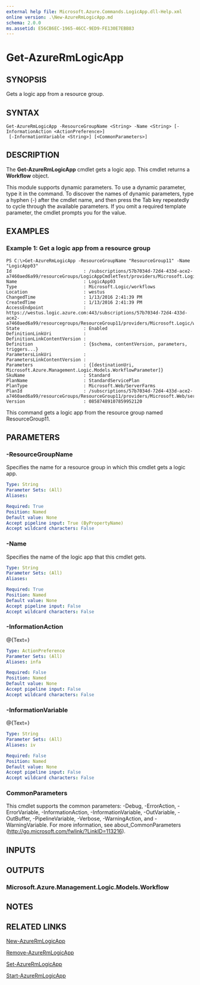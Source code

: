 ```yaml
---
external help file: Microsoft.Azure.Commands.LogicApp.dll-Help.xml
online version: .\New-AzureRmLogicApp.md
schema: 2.0.0
ms.assetid: E56CB6EC-1965-46CC-9ED9-FE130E7EBB83
---
```


# Get-AzureRmLogicApp

## SYNOPSIS
Gets a logic app from a resource group.

## SYNTAX

```
Get-AzureRmLogicApp -ResourceGroupName <String> -Name <String> [-InformationAction <ActionPreference>]
 [-InformationVariable <String>] [<CommonParameters>]
```

## DESCRIPTION
The **Get-AzureRmLogicApp** cmdlet gets a logic app.
This cmdlet returns a **Workflow** object.

This module supports dynamic parameters.
To use a dynamic parameter, type it in the command.
To discover the names of dynamic parameters, type a hyphen (-) after the cmdlet name, and then press the Tab key repeatedly to cycle through the available parameters.
If you omit a required template parameter, the cmdlet prompts you for the value.

## EXAMPLES

### Example 1: Get a logic app from a resource group
```
PS C:\>Get-AzureRmLogicApp -ResourceGroupName "ResourceGroup11" -Name "LogicApp03"
Id                           : /subscriptions/57b7034d-72d4-433d-ace2-a7460aed6a99/resourceGroups/LogicAppCmdletTest/providers/Microsoft.Logic/workflows/LogicApp03
Name                         : LogicApp03
Type                         : Microsoft.Logic/workflows
Location                     : westus
ChangedTime                  : 1/13/2016 2:41:39 PM
CreatedTime                  : 1/13/2016 2:41:39 PM
AccessEndpoint               : https://westus.logic.azure.com:443/subscriptions/57b7034d-72d4-433d-ace2-a7460aed6a99/resourcegroups/ResourceGroup11/providers/Microsoft.Logic/workflows/LogicApp03
State                        : Enabled
DefinitionLinkUri            : 
DefinitionLinkContentVersion : 
Definition                   : {$schema, contentVersion, parameters, triggers...} 
ParametersLinkUri            : 
ParametersLinkContentVersion : 
Parameters                   : {[destinationUri, Microsoft.Azure.Management.Logic.Models.WorkflowParameter]} 
SkuName                      : Standard
PlanName                     : StandardServicePlan
PlanType                     : Microsoft.Web/ServerFarms
PlanId                       : /subscriptions/57b7034d-72d4-433d-ace2-a7460aed6a99/resourceGroups/ResourceGroup11/providers/Microsoft.Web/serverfarms/StandardServicePlan
Version                      : 08587489107859952120
```

This command gets a logic app from the resource group named ResourceGroup11.

## PARAMETERS

### -ResourceGroupName
Specifies the name for a resource group in which this cmdlet gets a logic app.

```yaml
Type: String
Parameter Sets: (All)
Aliases: 

Required: True
Position: Named
Default value: None
Accept pipeline input: True (ByPropertyName)
Accept wildcard characters: False
```

### -Name
Specifies the name of the logic app that this cmdlet gets.

```yaml
Type: String
Parameter Sets: (All)
Aliases: 

Required: True
Position: Named
Default value: None
Accept pipeline input: False
Accept wildcard characters: False
```

### -InformationAction
@{Text=}

```yaml
Type: ActionPreference
Parameter Sets: (All)
Aliases: infa

Required: False
Position: Named
Default value: None
Accept pipeline input: False
Accept wildcard characters: False
```

### -InformationVariable
@{Text=}

```yaml
Type: String
Parameter Sets: (All)
Aliases: iv

Required: False
Position: Named
Default value: None
Accept pipeline input: False
Accept wildcard characters: False
```

### CommonParameters
This cmdlet supports the common parameters: -Debug, -ErrorAction, -ErrorVariable, -InformationAction, -InformationVariable, -OutVariable, -OutBuffer, -PipelineVariable, -Verbose, -WarningAction, and -WarningVariable. For more information, see about_CommonParameters (http://go.microsoft.com/fwlink/?LinkID=113216).

## INPUTS

## OUTPUTS

### Microsoft.Azure.Management.Logic.Models.Workflow

## NOTES

## RELATED LINKS

[New-AzureRmLogicApp](.\New-AzureRmLogicApp.md)

[Remove-AzureRmLogicApp](.\Remove-AzureRmLogicApp.md)

[Set-AzureRmLogicApp](.\Set-AzureRmLogicApp.md)

[Start-AzureRmLogicApp](.\Start-AzureRmLogicApp.md)



